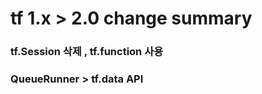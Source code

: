 # tf 1.x > 2.0 change summary

### tf.Session 삭제 , tf.function 사용

### QueueRunner > tf.data API

###
